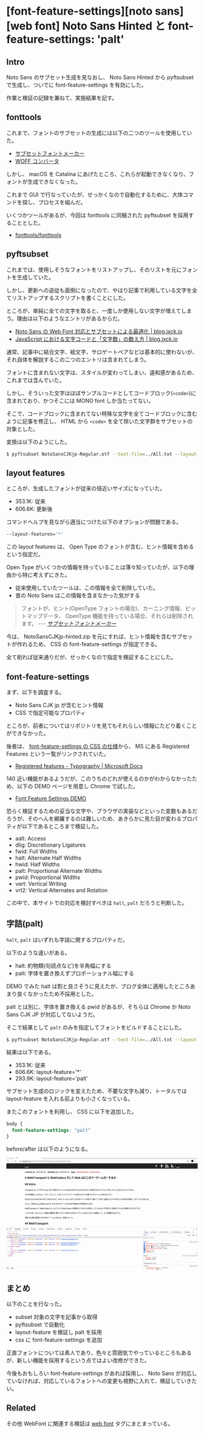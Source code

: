 # [font-feature-settings][noto sans][web font] Noto Sans Hinted と font-feature-settings: 'palt'

## Intro

Noto Sans のサブセット生成を見なおし、 Noto Sans Hinted から pyftsubset で生成し、ついでに font-feature-settings を有効にした。

作業と検証の記録を兼ねて、実施結果を記す。


## fonttools

これまで、フォントのサブセットの生成には以下の二つのツールを使用していた。

- [サブセットフォントメーカー](https://opentype.jp/subsetfontmk.htm)
- [WOFF コンバータ](https://opentype.jp/woffconv.htm)

しかし、 macOS を Catalina にあげたところ、これらが起動できなくなり、フォントが生成できなくなった。

これまで GUI で行なっていたが、せっかくなので自動化するために、大体コマンドを探し、プロセスを組んだ。

いくつかツールがあるが、今回は fonttools に同梱された pyftsubset を採用することとした。

- [fonttools/fonttools](https://github.com/fonttools/fonttools)


## pyftsubset

これまでは、使用しそうなフォントをリストアップし、そのリストを元にフォントを生成していた。

しかし、更新への追従も面倒になったので、やはり記事で利用している文字を全てリストアップするスクリプトを書くことにした。

ところが、単純に全ての文字を取ると、一度しか使用しない文字が増えてしまう。理由は以下のようなエントリがあるからだ。

- [Noto Sans の Web Font 対応とサブセットによる最適化 \| blog\.jxck\.io](https://blog.jxck.io/entries/2016-03-14/web-font-noto-sans.html)
- [JavaScript における文字コードと「文字数」の数え方 \| blog\.jxck\.io](https://blog.jxck.io/entries/2017-03-02/unicode-in-javascript.html)

通常、記事中に結合文字、絵文字、サロゲートペアなどは基本的に使わないが、それ自体を解説するこの二つのエントリは含まれてしまう。

フォントに含まれない文字は、スタイルが変わってしまい、違和感があるため、これまでは含んでいた。

しかし、そういった文字はほぼサンプルコードとしてコードブロック(`<code>`)に含まれており、かつそこには MONO font しか当たってない。

そこで、コードブロックに含まれてない特殊な文字を全てコードブロックに含むように記事を修正し、 HTML から `<code>` を全て除いた文字群をサブセットの対象とした。

変換は以下のようにした。


```sh
$ pyftsubset NotoSansCJKjp-Regular.otf --text-file=../All.txt --layout-features='*' --flavor=woff2 --output-file=NotoSansCJKjp-Regular-Jxck-20191011.woff2
```


## layout features

ところが、生成したフォントが従来の倍近いサイズになっていた。

- 353.1K: 従来
- 606.6K: 更新後

コマンドヘルプを見ながら適当につけた以下のオプションが問題である。


```sh
--layout-features='*'
```

この layout features は、 Open Type のフォントが含む、ヒント情報を含めるという指定だ。

Open Type がいくつかの情報を持っていることは薄々知っていたが、以下の理由から特に考えずにきた。

- 従来使用していたツールは、この情報を全て削除していた。
- 昔の Noto Sans はこの情報を含まなかった気がする

> フォントが、ヒント(OpenType フォントの場合)、カーニング情報、ビットマップデータ、 OpenType 機能を持っている場合、それらは削除されます。
> --- <cite>[サブセットフォントメーカー](https://opentype.jp/subsetfontmk.htm)</cite>

今は、 NotoSansCJKjp-hinted.zip を元にすれば、ヒント情報を含むサブセットが作れるため、 CSS の font-feature-settings が指定できる。

全て削れば従来通りだが、せっかくなので指定を検証することにした。


## font-feature-settings

まず、以下を調査する。

- Noto Sans CJK jp が含むヒント情報
- CSS で指定可能なプロパティ

ところが、前者についてはリポジトリを見てもそれらしい情報にたどり着くことができなかった。

後者は、 [font-feature-settings の CSS の仕様](https://drafts.csswg.org/css-fonts-3/#ref-OPENTYPE-FEATURES)から、 MS にある Registered Features という一覧がリンクされていた。

- [Registered features \- Typography \| Microsoft Docs](https://docs.microsoft.com/ja-jp/typography/opentype/spec/featurelist)

140 近い機能があるようだが、このうちのどれが使えるのかがわからなかったため、以下の DEMO ページを用意し Chrome で試した。

- [Font Feature Settings DEMO](http://labs.jxck.io/webfont/font-feature-settings.html)

恐らく検証するための妥当な文字や、ブラウザの実装などといった変数もあるだろうが、そのへんを網羅するのは難しいため、あきらかに見た目が変わるプロパティが以下であるところまで検証した。

- aalt: Access
- dlig: Discretionary Ligatures
- fwid: Full Widths
- halt: Alternate Half Widths
- hwid: Half Widths
- palt: Proportional Alternate Widths
- pwid: Proportional Widths
- vert: Vertical Writing
- vrt2: Vertical Alternates and Rotation

この中で、本サイトでの対応を検討すべきは `halt`, `palt` だろうと判断した。


## 字詰(palt)

`halt`, `palt` はいずれも字詰に関するプロパティだ。

以下のような違いがある。

- halt: 約物類(句読点など)を半角幅にする
- palt: 字体を置き換えずプロポーショナル幅にする

DEMO でみた halt は割と良さそうに見えたが、ブログ全体に適用したところあまり良くなかったため不採用とした。

palt とは別に、字体を置き換える pwid があるが、そちらは Chrome か Noto Sans CJK JP が対応してないようだ。

そこで結果として `palt` のみを指定してフォントをビルドすることにした。


```sh
$ pyftsubset NotoSansCJKjp-Regular.otf --text-file=../All.txt --layout-features='palt' --flavor=woff2 --output-file=NotoSansCJKjp-Regular-Jxck-20191011.woff2
```

結果は以下である。

- 353.1K: 従来
- 606.6K: layout-feature='*'
- 293.9K: layout-feature='palt'

サブセット生成のロジックを変えたため、不要な文字も減り、トータルでは layout-feature を入れる前よりも小さくなっている。

またこのフォントを利用し、 CSS に以下を追加した。


```css
body {
  font-feature-settings: "palt"
}
```

before/after は以下のようになる。

![font-feature-settings で palt を切り替えた時の字詰めの変化](font-feature-settings-palt.gif#1665x968 "font-feature-settings:'palt'")


## まとめ

以下のことを行なった。

- subset 対象の文字を記事から取得
- pyftsubset で自動化
- layout-feature を検証し palt を採用
- css に font-feature-settings を追加

正直フォントについては素人であり、色々と雰囲気でやっているところもあるが、新しい機能を採用するという点ではよい改修ができた。

今後もおもしろい font-feature-settings があれば採用し、 Noto Sans が対応していなければ、対応しているフォントへの変更も視野に入れて、検証していきたい。


## Related

その他 WebFont に関連する検証は [web font](https://blog.jxck.io/tags/web%20font.html) タグにまとまっている。
